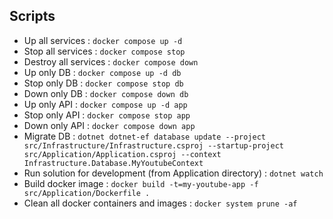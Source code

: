 ## Scripts

- Up all services : `docker compose up -d`
- Stop all services : `docker compose stop`
- Destroy all services : `docker compose down`
- Up only DB : `docker compose up -d db`
- Stop only DB : `docker compose stop db`
- Down only DB : `docker compose down db`
- Up only API : `docker compose up -d app`
- Stop only API : `docker compose stop app`
- Down only API : `docker compose down app`
- Migrate DB : `dotnet dotnet-ef database update --project src/Infrastructure/Infrastructure.csproj --startup-project src/Application/Application.csproj --context Infrastructure.Database.MyYoutubeContext`
- Run solution for development (from Application directory) : `dotnet watch`
- Build docker image : `docker build -t=my-youtube-app -f src/Application/Dockerfile .`
- Clean all docker containers and images : `docker system prune -af`
